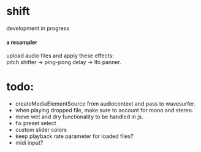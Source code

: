 # shift

development in progress

#### a resampler
upload audio files and apply these effects:  
pitch shifter -> ping-pong delay -> lfo panner. 



# todo: 
- createMediaElementSource from audiocontext and pass to wavesurfer. 
- when playing dropped file, make sure to account for mono and stereo. 
- move wet and dry functionality to be handled in js.
- fix preset select
- custom slider colors
- keep playback rate parameter for loaded files?
- midi input?
